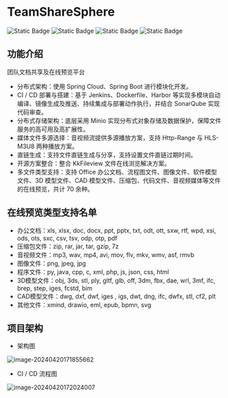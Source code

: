# TeamShareSphere

![Static Badge](https://img.shields.io/badge/License-MIT-blue)   ![Static Badge](https://img.shields.io/badge/Statue-Developing-blue)   ![Static Badge](https://img.shields.io/badge/Spring_Cloud-v2021.0.8-orange)  ![Static Badge](https://img.shields.io/badge/Sonar_Qube-All_A-g)  



## 功能介绍

团队文档共享及在线预览平台

- 分布式架构：使用 Spring Cloud、Spring Boot 进行模块化开发。
- CI / CD 部署与搭建：基于 Jenkins、Dockerfile、Harbor 等实现多模块自动编译、镜像生成及推送、持续集成与部署动作执行，并结合 SonarQube 实现代码审查。
- 分布式存储架构：底层采用 Minio 实现分布式对象存储及数据保护，保障文件服务的高可用及高扩展性。
- 媒体文件多源选择：音视频流提供多源播放方案，支持 Http-Range 与 HLS-M3U8 两种播放方案。
- 直链生成：支持文件直链生成与分享，支持设置文件直链过期时间。
- 开源方案整合：整合 KkFileview 文件在线浏览解决方案。
- 多文件类型支持：支持 Office 办公文档、流程图文件、图像文件、软件模型文件、3D 模型文件、CAD 模型文件、压缩包、代码文件、音视频媒体等文件的在线预览，共计 70 余种。



## 在线预览类型支持名单

- 办公文档：xls, xlsx, doc, docx, ppt, pptx, txt, odt, ott, sxw, rtf, wpd, xsi, ods, ots, sxc, csv, tsv, odp, otp, pdf
- 压缩包文件：zip, rar, jar, tar, gzip, 7z
- 音视频文件：mp3, wav, mp4, avi, mov, flv, mkv, wmv, asf, rmvb
- 图像文件：png, jpeg, jpg
- 程序文件：py, java, cpp, c, xml, php, js, json, css, html
- 3D模型文件：obj, 3ds, stl, ply, gltf, glb, off, 3dm, fbx, dae, wrl, 3mf, ifc, brep, step, iges, fcstd, bim
- CAD模型文件：dwg, dxf, dwf, iges , igs, dwt, dng, ifc, dwfx, stl, cf2, plt
- 其他文件：xmind, drawio, eml, epub, bpmn, svg



## 项目架构

- 架构图

![image-20240420171855662](https://travisnotes.oss-cn-shanghai.aliyuncs.com/mdpic/202404201718776.png)

- CI / CD 流程图

![image-20240420172024007](https://travisnotes.oss-cn-shanghai.aliyuncs.com/mdpic/202404201720034.png)

